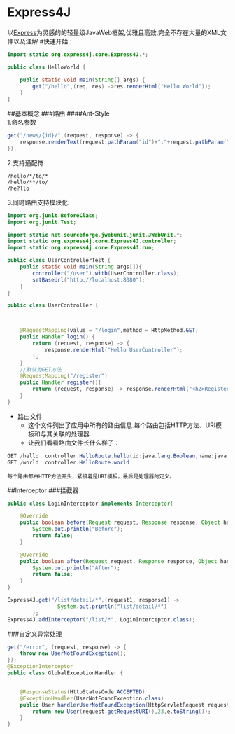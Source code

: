 # Express4J
以[Express](http://expressjs.com/en/index.html)为灵感的的轻量级JavaWeb框架,优雅且高效,完全不存在大量的XML文件以及注解
#快速开始 :
```java
import static org.express4j.core.Express4J.*;

public class HelloWorld {

    public static void main(String[] args) {
        get("/hello",(req, res) ->res.renderHtml("Hello World"));
    }
}
```
##基本概念
###路由
####Ant-Style
<br>
1.命名参数
```java
get("/news/{id}/",(request, response) -> {
    response.renderText(request.pathParam("id")+":"+request.pathParam("detailId"));
});
```

2.支持通配符
```
/hello/*/to/*
/hello/**/to/
/he?llo
```

3.同时路由支持模块化:
```java
import org.junit.BeforeClass;
import org.junit.Test;

import static net.sourceforge.jwebunit.junit.JWebUnit.*;
import static org.express4j.core.Express4J.controller;
import static org.express4j.core.Express4J.run;

public class UserControllerTest {
    public static void main(String args[]){
        controller("/user").with(UserController.class);
        setBaseUrl("http://localhost:8080");
    }
}

public class UserController {



    @RequestMapping(value = "/login",method = HttpMethod.GET)
    public Handler login() {
        return (request, response) -> {
            response.renderHtml("Hello UserController");
        };
    }
    //默认为GET方法
    @RequestMapping("/register")
    public Handler register(){
        return (request, response) -> response.renderHtml("<h2>Register</h2>");
    }
}
```
-   路由文件
    *   这个文件列出了应用中所有的路由信息.每个路由包括HTTP方法、URI模板和与其关联的处理器.
    *   让我们看看路由文件长什么样子：
```java
GET /hello  controller.HelloRoute.hello(id:java.lang.Boolean,name:java.lang.String)
GET /world  controller.HelloRoute.world
```
    每个路由都由HTTP方法开头，紧接着是URI模板，最后是处理器的定义。
##Interceptor
###拦截器
```java
public class LoginInterceptor implements Interceptor{

    @Override
    public boolean before(Request request, Response response, Object handler) {
        System.out.println("Before");
        return false;
    }

    @Override
    public boolean after(Request request, Response response, Object handler) {
        System.out.println("After");
        return false;
    }
}

Express4J.get("/list/detail/*",(request1, response1) ->
                System.out.println("list/detail/*")
        );
Express4J.addInterceptor("/list/*", LoginInterceptor.class);
```
###自定义异常处理
```java
get("/error", (request, response) -> {
    throw new UserNotFoundException();
});
@ExceptionInterceptor
public class GlobalExceptionHandler {


    @ResponseStatus(HttpStatusCode.ACCEPTED)
    @ExceptionHandler(UserNotFoundException.class)
    public User handlerUserNotFoundException(HttpServletRequest request,UserNotFoundException e){
        return new User(request.getRequestURI(),23,e.toString());
    }
}
```


